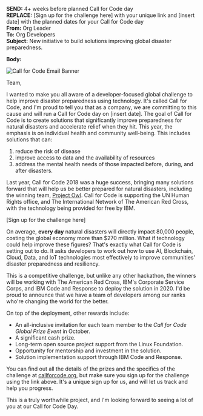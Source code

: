 **SEND:** 4+ weeks before planned Call for Code day  
**REPLACE:** [Sign up for the challenge here] with your unique link and [insert date] with the planned dates for your Call for Code day  
**From:** Org Leader  
**To:** Org Developers  
**Subject:** New initiative to build solutions improving global disaster preparedness.  

**Body:**

![Call for Code Email Banner](https://raw.githubusercontent.com/IBM/digital-call-kits/master/src/PUSH/CallforCodeEmailBanner.png)

Team,

I wanted to make you all aware of a developer-focused global challenge to help improve disaster preparedness using technology. It's called Call for Code, and I'm proud to tell you that as a company, we are committing to this cause and will run a Call for Code day on [insert date]. The goal of Call for Code is to create solutions that significantly improve preparedness for natural disasters and accelerate relief when they hit. This year, the emphasis is on individual health and community well-being. This includes solutions that can:

1. reduce the risk of disease
2. improve access to data and the availability of resources
3. address the mental health needs of those impacted before, during, and after disasters.

Last year, Call for Code 2018 was a huge success, bringing many solutions forward that will help us be better prepared for natural disasters, including the winning team, [Project Owl](https://developer.ibm.com/blogs/with-project-owl-a-smart-network-of-rubber-ducks-can-save-lives/). Call for Code is supporting the UN Human Rights office, and The International Network of The American Red Cross, with the technology being provided for free by IBM.

[Sign up for the challenge here]

On average, **every day** natural disasters will directly impact 80,000 people, costing the global economy more than $270 million. What if technology could help improve these figures? That's exactly what Call for Code is setting out to do. It asks developers to work out how to use AI, Blockchain, Cloud, Data, and IoT technologies most effectively to improve communities' disaster preparedness and resiliency.

This is a competitive challenge, but unlike any other hackathon, the winners will be working with The American Red Cross, IBM's Corporate Service Corps, and IBM Code and Response to deploy the solution in 2020. I'd be proud to announce that we have a team of developers among our ranks who're changing the world for the better.

On top of the deployment, other rewards include:
* An all-inclusive invitation for each team member to the *Call for Code Global Prize Event* in October.
* A significant cash prize.
* Long-term open source project support from the Linux Foundation.
* Opportunity for mentorship and investment in the solution.
* Solution implementation support through IBM Code and Response.

You can find out all the details of the prizes and the specifics of the challenge at [callforcode.org](callforcode.org), but make sure you sign up for the challenge using the link above. It's a unique sign up for us, and will let us track and help you progress.

This is a truly worthwhile project, and I'm looking forward to seeing a lot of you at our Call for Code Day.
